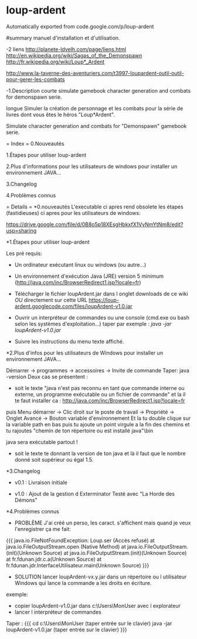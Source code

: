 # loup-ardent
Automatically exported from code.google.com/p/loup-ardent

#summary manuel d'installation et d'utilisation.

-2 liens
http://planete-ldvelh.com/page/liens.html
http://en.wikipedia.org/wiki/Sagas_of_the_Demonspawn
http://fr.wikipedia.org/wiki/Loup*_Ardent

http://www.la-taverne-des-aventuriers.com/t3997-loupardent-outil-outil-pour-gerer-les-combats

-1.Description
courte
simulate gamebook character generation and combats for demonspawn serie.

longue
Simuler la création de personnage et les combats pour la série de livres dont vous êtes le héros "Loup*Ardent".

Simulate character generation and combats for "Demonspawn" gamebook serie. 

= Index =
0.Nouveautés

1.Étapes pour utiliser loup-ardent

2.Plus d'informations pour les utilisateurs de windows pour installer un environnement JAVA...

3.Changelog

4.Problèmes connus

= Details =
*0.nouveautés
L'executable ci apres rend obsolete les étapes (fastidieuses) ci apres pour les utilisateurs de windows:

https://drive.google.com/file/d/0B8o5p18XEsgHbkxfX1VyNmYtNm8/edit?usp=sharing

*1.Étapes pour utiliser loup-ardent

Les pré requis:
  * Un ordinateur exécutant linux ou windows (ou autre...)

  * Un environnement d'exécution Java (JRE) version 5 minimum
(http://java.com/inc/BrowserRedirect1.jsp?locale=fr)

  * Télécharger le fichier loupArdent.jar dans l onglet downloads de ce wiki *OU* directement sur cette URL https://loup-ardent.googlecode.com/files/loupArdent-v1.0.jar

  * Ouvrir un interpréteur de commandes ou une console (cmd.exe ou bash selon les systèmes d'exploitation...)
taper par exemple : *java -jar loupArdent-v1.0.jar*

  * Suivre les instructions du menu texte affiché.

*2.Plus d'infos pour les utilisateurs de Windows pour installer un environnement JAVA...

Démarrer -> programmes -> accessoires -> Invite de commande
Taper: java -version
Deux cas se présentent :

  * soit le texte "java n'est pas reconnu en tant que commande interne ou externe, un programme exécutable ou un fichier de commande"
et la il te faut installer ca : http://java.com/inc/BrowserRedirect1.jsp?locale=fr

puis Menu démarrer -> Clic droit sur le poste de travail -> Propriété -> Onglet Avancé -> Bouton variable d'environnement
Et la tu double clique sur la variable path en bas puis tu ajoute un point virgule a la fin des chemins et tu rajoutes "chemin de ton répertoire ou est installé java"\bin

java sera exécutable partout !

  * soit le texte te donnant la version de ton java et là il faut que le nombre donné soit supérieur ou égal 1.5.

*3.Changelog

  * v0.1 : Livraison initiale

  * v1.0 : Ajout de la gestion d Exterminator
       Testé avec "La Horde des Démons"

*4.Problèmes connus

  * PROBLÈME
J'ai créé un perso, les caract. s'affichent mais quand je veux l'enregistrer ça me fait:

{{{
java.io.FileNotFoundException: Loup.ser (Accès refusé)
         at java.io.FileOutputStream.open (Native Method)
         at java.io.FileOutputStream.(init)(Unknown Source)
         at java.io.FileOutputStream.(init)(Unknown Source)
         at fr.fdunan.jdr.c.a(Unknown Source)
         at fr.fdunan.jdr.InterfaceUtilisateur.main(Unknown Source)
}}}

  * SOLUTION
lancer loupArdent-vx.y.jar dans un répertoire ou l utilisateur Windows qui lance la commande a les droits en écriture.

exemple:
  * copier loupArdent-v1.0.jar dans c:\Users\MonUser avec l explorateur
  * lancer l interpréteur de commandes

Taper :
{{{
        cd c:\Users\MonUser  (taper entrée sur le clavier)
        java -jar loupArdent-v1.0.jar (taper entrée sur le clavier)
}}}
